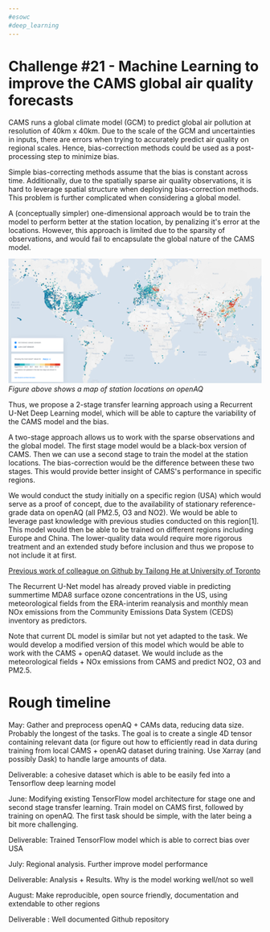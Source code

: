 ```yaml
---
#esowc
#deep_learning
---
```


# Challenge #21 - Machine Learning to improve the CAMS global air quality forecasts

CAMS runs a global climate model (GCM) to predict global air pollution at resolution of 40km x 40km. Due to the scale of the GCM and uncertainties in inputs, there are errors when trying to accurately predict air quality on regional scales. Hence, bias-correction methods could be used as a post-processing step to minimize bias.

Simple bias-correcting methods assume that the bias is constant across time. Additionally, due to the spatially sparse air quality observations, it is hard to leverage spatial structure when deploying bias-correction methods. This problem is further complicated when considering a global model.

A (conceptually simpler) one-dimensional approach would be to train the model to perform better at the station location, by penalizing it's error at the locations. However, this approach is limited due to the sparsity of observations, and would fail to encapsulate the global nature of the CAMS model.

![map](map.png)
*Figure above shows a map of station locations on openAQ* 

Thus, we propose a 2-stage transfer learning approach using a Recurrent U-Net Deep Learning model, which will be able to capture the variability of the CAMS model and the bias.

A two-stage approach allows us to work with the sparse observations and the global  model. The first stage model would be a black-box version of CAMS. Then we can use a second stage to train the model at the station locations. The bias-correction would be the difference between these two stages. This would provide better insight of CAMS's performance in specific regions.

We would conduct the study initially on a specific region (USA) which would serve as a proof of concept, due to the availability of stationary reference-grade data on openAQ (all PM2.5, O3 and NO2). We would be able to leverage past knowledge with previous studies conducted on this region[1]. This model would then be able to be trained on different regions including Europe and China. The lower-quality data would require more rigorous treatment and an extended study before inclusion and thus we propose to not include it at first.

[Previous work of colleague on Github by Tailong He at University of Toronto](https://github.com/tailonghe/DLO3)

The Recurrent U-Net model has already proved viable in predicting summertime MDA8 surface ozone concentrations in the US, using meteorological fields from the ERA-interim reanalysis and monthly mean NOx emissions from the Community Emissions Data System (CEDS) inventory as predictors.

Note that current DL model is similar but not yet adapted to the task. We would develop a modified version of this model which would be able to work  with the CAMS + openAQ dataset. We would include as the meteorological fields + NOx emissions from CAMS and predict NO2, O3 and PM2.5.

# Rough timeline

May: Gather and preprocess openAQ + CAMs data, reducing data size. Probably the longest of the tasks. The goal is to create a single 4D tensor containing relevant data (or figure out how to efficiently read in data during training from local CAMS + openAQ dataset during training.  Use Xarray (and possibly Dask) to handle large amounts of data.

Deliverable: a cohesive dataset which is able to be easily fed into a Tensorflow deep learning model

June: Modifying existing TensorFlow model architecture for stage one and second stage transfer learning. Train model on CAMS first, followed by training on openAQ. The first task should be simple, with the later being a bit more challenging. 

Deliverable: Trained TensorFlow model which is able to correct bias over USA

July: Regional analysis. Further improve model performance

Deliverable: Analysis + Results. Why is the model working well/not so well

August: Make reproducible, open source friendly, documentation and extendable to other regions

Deliverable : Well documented Github repository
